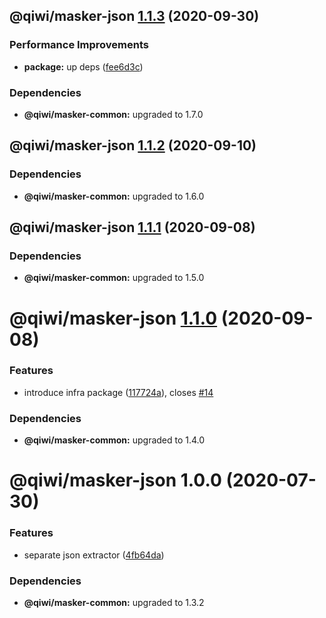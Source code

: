 ## @qiwi/masker-json [1.1.3](https://github.com/qiwi/masker/compare/@qiwi/masker-json@1.1.2...@qiwi/masker-json@1.1.3) (2020-09-30)


### Performance Improvements

* **package:** up deps ([fee6d3c](https://github.com/qiwi/masker/commit/fee6d3c517f58e603dd38dec686fcc647fef3c6a))





### Dependencies

* **@qiwi/masker-common:** upgraded to 1.7.0

## @qiwi/masker-json [1.1.2](https://github.com/qiwi/masker/compare/@qiwi/masker-json@1.1.1...@qiwi/masker-json@1.1.2) (2020-09-10)





### Dependencies

* **@qiwi/masker-common:** upgraded to 1.6.0

## @qiwi/masker-json [1.1.1](https://github.com/qiwi/masker/compare/@qiwi/masker-json@1.1.0...@qiwi/masker-json@1.1.1) (2020-09-08)





### Dependencies

* **@qiwi/masker-common:** upgraded to 1.5.0

# @qiwi/masker-json [1.1.0](https://github.com/qiwi/masker/compare/@qiwi/masker-json@1.0.0...@qiwi/masker-json@1.1.0) (2020-09-08)


### Features

* introduce infra package ([117724a](https://github.com/qiwi/masker/commit/117724a6993f97f4e3eb804bc9f8c438eb66a5d7)), closes [#14](https://github.com/qiwi/masker/issues/14)





### Dependencies

* **@qiwi/masker-common:** upgraded to 1.4.0

# @qiwi/masker-json 1.0.0 (2020-07-30)


### Features

* separate json extractor ([4fb64da](https://github.com/qiwi/masker/commit/4fb64daf21d3acde75ad8ab06502be8fa2a4b579))





### Dependencies

* **@qiwi/masker-common:** upgraded to 1.3.2
